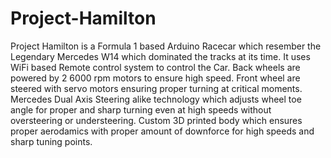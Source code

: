 # Project-Hamilton

Project Hamilton is a Formula 1 based Arduino Racecar which resember the Legendary Mercedes W14 which dominated the tracks at its time.
It uses WiFi based Remote control system to control the Car.
Back wheels are powered by 2 6000 rpm motors to ensure high speed.
Front wheel are steered with servo motors ensuring proper turning at critical moments.
Mercedes Dual Axis Steering alike technology which adjusts wheel toe angle for proper and sharp turning even at high speeds without oversteering or understeering.
Custom 3D printed body which ensures proper aerodamics with proper amount of downforce for high speeds and sharp tuning points.
